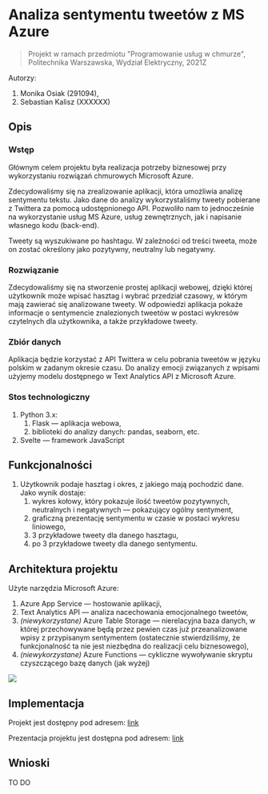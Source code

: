 # Analiza sentymentu tweetów z MS Azure
> Projekt w ramach przedmiotu "Programowanie usług w chmurze", Politechnika Warszawska, Wydział Elektryczny, 2021Z

Autorzy:
1. Monika Osiak (291094),
2. Sebastian Kalisz (XXXXXX)

## Opis
### Wstęp
Głównym celem projektu była realizacja potrzeby biznesowej przy wykorzystaniu rozwiązań chmurowych Microsoft Azure.

Zdecydowaliśmy się na zrealizowanie aplikacji, która umożliwia analizę sentymentu tekstu. Jako dane do analizy 
wykorzystaliśmy tweety pobierane z Twittera za pomocą udostępnionego API. Pozwoliło nam to jednocześnie na wykorzystanie 
usług MS Azure, usług zewnętrznych, jak i napisanie własnego kodu (back-end).

Tweety są wyszukiwane po hashtagu. W zależności od treści tweeta, może on zostać określony jako pozytywny, neutralny lub 
negatywny.

### Rozwiązanie
Zdecydowaliśmy się na stworzenie prostej aplikacji webowej, dzięki której użytkownik może wpisać hasztag i wybrać
przedział czasowy, w którym mają zawierać się analizowane tweety. W odpowiedzi aplikacja pokaże informacje
o sentymencie znalezionych tweetów w postaci wykresów czytelnych dla użytkownika, a także przykładowe tweety.

### Zbiór danych
Aplikacja będzie korzystać z API Twittera w celu pobrania tweetów w języku polskim w zadanym okresie czasu.
Do analizy emocji związanych z wpisami użyjemy modelu dostępnego w Text Analytics API z Microsoft Azure.

### Stos technologiczny
1. Python 3.x:
    1. Flask — aplikacja webowa,
    2. biblioteki do analizy danych: pandas, seaborn, etc.
2. Svelte — framework JavaScript

## Funkcjonalności
1. Użytkownik podaje hasztag i okres, z jakiego mają pochodzić dane. 
Jako wynik dostaje:
    1. wykres kołowy, który pokazuje ilość tweetów pozytywnych, neutralnych i negatywnych — pokazujący ogólny sentyment,
    2. graficzną prezentację sentymentu w czasie w postaci wykresu liniowego,
    3. 3 przykładowe tweety dla danego hasztagu,
    4. po 3 przykładowe tweety dla danego sentymentu.

## Architektura projektu
Użyte narzędzia Microsoft Azure:
1. Azure App Service — hostowanie aplikacji,
2. Text Analytics API — analiza nacechowania emocjonalnego tweetów,
3. *(niewykorzystane)* Azure Table Storage — nierelacyjna baza danych, w której przechowywane będą przez pewien czas już 
przeanalizowane wpisy z przypisanym sentymentem (ostatecznie stwierdziliśmy, że funkcjonalność ta nie jest niezbędna
do realizacji celu biznesowego),
4. *(niewykorzystane)* Azure Functions — cykliczne wywoływanie skryptu czyszczącego bazę danych (jak wyżej)

![](https://github.com/monika-osiak/azure-ml/blob/main/resources/components.png)

## Implementacja
Projekt jest dostępny pod adresem: [link](https://)

Prezentacja projektu jest dostępna pod adresem: [link](https://)

## Wnioski
TO DO